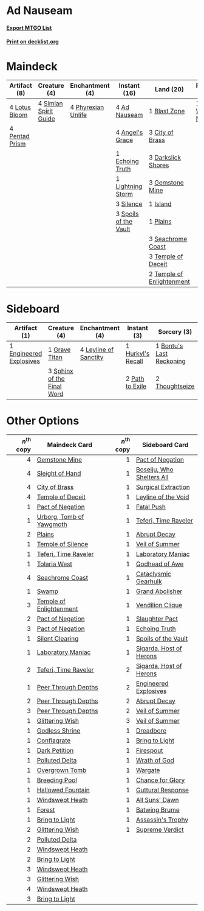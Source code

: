 # Ad Nauseam

#### [Export MTGO List](../collection/Ad%20Nauseam/Ad%20Nauseam.txt)
#### [Print on decklist.org](http://decklist.org/?deckmain=4%09Ad%20Nauseam%0A4%09Angel's%20Grace%0A1%09Blast%20Zone%0A3%09City%20of%20Brass%0A3%09Darkslick%20Shores%0A1%09Echoing%20Truth%0A3%09Gemstone%20Mine%0A1%09Island%0A1%09Jace,%20Wielder%20of%20Mysteries%0A1%09Lightning%20Storm%0A4%09Lotus%20Bloom%0A4%09Pentad%20Prism%0A4%09Phyrexian%20Unlife%0A1%09Plains%0A3%09Seachrome%20Coast%0A4%09Serum%20Visions%0A3%09Silence%0A4%09Simian%20Spirit%20Guide%0A3%09Sleight%20of%20Hand%0A3%09Spoils%20of%20the%20Vault%0A3%09Temple%20of%20Deceit%0A2%09Temple%20of%20Enlightenment&deckside=1%09Bontu's%20Last%20Reckoning%0A1%09Engineered%20Explosives%0A1%09Grave%20Titan%0A1%09Hurkyl's%20Recall%0A4%09Leyline%20of%20Sanctity%0A2%09Path%20to%20Exile%0A3%09Sphinx%20of%20the%20Final%20Word%0A2%09Thoughtseize)
# Maindeck

|                                      Artifact (8)                                      |                                          Creature (4)                                          |                                       Enchantment (4)                                       |                                         Instant (16)                                          |                                             Land (20)                                              |                                           Planeswalker (1)                                            |                                        Sorcery (7)                                        |
|----------------------------------------------------------------------------------------|------------------------------------------------------------------------------------------------|---------------------------------------------------------------------------------------------|-----------------------------------------------------------------------------------------------|----------------------------------------------------------------------------------------------------|-------------------------------------------------------------------------------------------------------|-------------------------------------------------------------------------------------------|
|4 [Lotus Bloom](http://gatherer.wizards.com/Pages/Card/Details.aspx?multiverseid=370562)|4 [Simian Spirit Guide](http://gatherer.wizards.com/Pages/Card/Details.aspx?multiverseid=442137)|4 [Phyrexian Unlife](http://gatherer.wizards.com/Pages/Card/Details.aspx?multiverseid=218058)|4 [Ad Nauseam](http://gatherer.wizards.com/Pages/Card/Details.aspx?multiverseid=174915)        |1 [Blast Zone](http://gatherer.wizards.com/Pages/Card/Details.aspx?multiverseid=461171)             |1 [Jace, Wielder of Mysteries](http://gatherer.wizards.com/Pages/Card/Details.aspx?multiverseid=460981)|4 [Serum Visions](http://gatherer.wizards.com/Pages/Card/Details.aspx?multiverseid=50145)  |
|4 [Pentad Prism](http://gatherer.wizards.com/Pages/Card/Details.aspx?multiverseid=72860)|                                                                                                |                                                                                             |4 [Angel's Grace](http://gatherer.wizards.com/Pages/Card/Details.aspx?multiverseid=370545)     |3 [City of Brass](http://gatherer.wizards.com/Pages/Card/Details.aspx?multiverseid=4178)            |                                                                                                       |3 [Sleight of Hand](http://gatherer.wizards.com/Pages/Card/Details.aspx?multiverseid=25557)|
|                                                                                        |                                                                                                |                                                                                             |1 [Echoing Truth](http://gatherer.wizards.com/Pages/Card/Details.aspx?multiverseid=405212)     |3 [Darkslick Shores](http://gatherer.wizards.com/Pages/Card/Details.aspx?multiverseid=209400)       |                                                                                                       |                                                                                           |
|                                                                                        |                                                                                                |                                                                                             |1 [Lightning Storm](http://gatherer.wizards.com/Pages/Card/Details.aspx?multiverseid=121495)   |3 [Gemstone Mine](http://gatherer.wizards.com/Pages/Card/Details.aspx?multiverseid=109761)          |                                                                                                       |                                                                                           |
|                                                                                        |                                                                                                |                                                                                             |3 [Silence](http://gatherer.wizards.com/Pages/Card/Details.aspx?multiverseid=191083)           |1 [Island](http://gatherer.wizards.com/Pages/Card/Details.aspx?multiverseid=439857)                 |                                                                                                       |                                                                                           |
|                                                                                        |                                                                                                |                                                                                             |3 [Spoils of the Vault](http://gatherer.wizards.com/Pages/Card/Details.aspx?multiverseid=46572)|1 [Plains](http://gatherer.wizards.com/Pages/Card/Details.aspx?multiverseid=439856)                 |                                                                                                       |                                                                                           |
|                                                                                        |                                                                                                |                                                                                             |                                                                                               |3 [Seachrome Coast](http://gatherer.wizards.com/Pages/Card/Details.aspx?multiverseid=209399)        |                                                                                                       |                                                                                           |
|                                                                                        |                                                                                                |                                                                                             |                                                                                               |3 [Temple of Deceit](http://gatherer.wizards.com/Pages/Card/Details.aspx?multiverseid=373734)       |                                                                                                       |                                                                                           |
|                                                                                        |                                                                                                |                                                                                             |                                                                                               |2 [Temple of Enlightenment](http://gatherer.wizards.com/Pages/Card/Details.aspx?multiverseid=378535)|                                                                                                       |                                                                                           |


# Sideboard

|                                          Artifact (1)                                           |                                            Creature (4)                                             |                                        Enchantment (4)                                         |                                        Instant (3)                                         |                                            Sorcery (3)                                            |
|-------------------------------------------------------------------------------------------------|-----------------------------------------------------------------------------------------------------|------------------------------------------------------------------------------------------------|--------------------------------------------------------------------------------------------|---------------------------------------------------------------------------------------------------|
|1 [Engineered Explosives](http://gatherer.wizards.com/Pages/Card/Details.aspx?multiverseid=50139)|1 [Grave Titan](http://gatherer.wizards.com/Pages/Card/Details.aspx?multiverseid=389540)             |4 [Leyline of Sanctity](http://gatherer.wizards.com/Pages/Card/Details.aspx?multiverseid=204993)|1 [Hurkyl's Recall](http://gatherer.wizards.com/Pages/Card/Details.aspx?multiverseid=135260)|1 [Bontu's Last Reckoning](http://gatherer.wizards.com/Pages/Card/Details.aspx?multiverseid=430749)|
|                                                                                                 |3 [Sphinx of the Final Word](http://gatherer.wizards.com/Pages/Card/Details.aspx?multiverseid=407573)|                                                                                                |2 [Path to Exile](http://gatherer.wizards.com/Pages/Card/Details.aspx?multiverseid=220511)  |2 [Thoughtseize](http://gatherer.wizards.com/Pages/Card/Details.aspx?multiverseid=438676)          |


# Other Options

|*n*<sup>th</sup> copy|                                           Maindeck Card                                           |*n*<sup>th</sup> copy|                                          Sideboard Card                                           |
|--------------------:|---------------------------------------------------------------------------------------------------|--------------------:|---------------------------------------------------------------------------------------------------|
|                    4|[Gemstone Mine](http://gatherer.wizards.com/Pages/Card/Details.aspx?multiverseid=109761)           |                    1|[Pact of Negation](http://gatherer.wizards.com/Pages/Card/Details.aspx?multiverseid=442057)        |
|                    4|[Sleight of Hand](http://gatherer.wizards.com/Pages/Card/Details.aspx?multiverseid=25557)          |                    1|[Boseiju, Who Shelters All](http://gatherer.wizards.com/Pages/Card/Details.aspx?multiverseid=75305)|
|                    4|[City of Brass](http://gatherer.wizards.com/Pages/Card/Details.aspx?multiverseid=4178)             |                    1|[Surgical Extraction](http://gatherer.wizards.com/Pages/Card/Details.aspx?multiverseid=397706)     |
|                    4|[Temple of Deceit](http://gatherer.wizards.com/Pages/Card/Details.aspx?multiverseid=373734)        |                    1|[Leyline of the Void](http://gatherer.wizards.com/Pages/Card/Details.aspx?multiverseid=107682)     |
|                    1|[Pact of Negation](http://gatherer.wizards.com/Pages/Card/Details.aspx?multiverseid=442057)        |                    1|[Fatal Push](http://gatherer.wizards.com/Pages/Card/Details.aspx?multiverseid=423724)              |
|                    1|[Urborg, Tomb of Yawgmoth](http://gatherer.wizards.com/Pages/Card/Details.aspx?multiverseid=383425)|                    1|[Teferi, Time Raveler](http://gatherer.wizards.com/Pages/Card/Details.aspx?multiverseid=461148)    |
|                    2|[Plains](http://gatherer.wizards.com/Pages/Card/Details.aspx?multiverseid=439856)                  |                    1|[Abrupt Decay](http://gatherer.wizards.com/Pages/Card/Details.aspx?multiverseid=456061)            |
|                    1|[Temple of Silence](http://gatherer.wizards.com/Pages/Card/Details.aspx?multiverseid=373522)       |                    1|[Veil of Summer](http://gatherer.wizards.com/Pages/Card/Details.aspx?multiverseid=466952)          |
|                    1|[Teferi, Time Raveler](http://gatherer.wizards.com/Pages/Card/Details.aspx?multiverseid=461148)    |                    1|[Laboratory Maniac](http://gatherer.wizards.com/Pages/Card/Details.aspx?multiverseid=230788)       |
|                    1|[Tolaria West](http://gatherer.wizards.com/Pages/Card/Details.aspx?multiverseid=136047)            |                    1|[Godhead of Awe](http://gatherer.wizards.com/Pages/Card/Details.aspx?multiverseid=142019)          |
|                    4|[Seachrome Coast](http://gatherer.wizards.com/Pages/Card/Details.aspx?multiverseid=209399)         |                    1|[Cataclysmic Gearhulk](http://gatherer.wizards.com/Pages/Card/Details.aspx?multiverseid=417582)    |
|                    1|[Swamp](http://gatherer.wizards.com/Pages/Card/Details.aspx?multiverseid=439858)                   |                    1|[Grand Abolisher](http://gatherer.wizards.com/Pages/Card/Details.aspx?multiverseid=389538)         |
|                    3|[Temple of Enlightenment](http://gatherer.wizards.com/Pages/Card/Details.aspx?multiverseid=378535) |                    1|[Vendilion Clique](http://gatherer.wizards.com/Pages/Card/Details.aspx?multiverseid=442065)        |
|                    2|[Pact of Negation](http://gatherer.wizards.com/Pages/Card/Details.aspx?multiverseid=442057)        |                    1|[Slaughter Pact](http://gatherer.wizards.com/Pages/Card/Details.aspx?multiverseid=130704)          |
|                    3|[Pact of Negation](http://gatherer.wizards.com/Pages/Card/Details.aspx?multiverseid=442057)        |                    1|[Echoing Truth](http://gatherer.wizards.com/Pages/Card/Details.aspx?multiverseid=405212)           |
|                    1|[Silent Clearing](http://gatherer.wizards.com/Pages/Card/Details.aspx?multiverseid=464195)         |                    1|[Spoils of the Vault](http://gatherer.wizards.com/Pages/Card/Details.aspx?multiverseid=46572)      |
|                    1|[Laboratory Maniac](http://gatherer.wizards.com/Pages/Card/Details.aspx?multiverseid=230788)       |                    1|[Sigarda, Host of Herons](http://gatherer.wizards.com/Pages/Card/Details.aspx?multiverseid=240033) |
|                    2|[Teferi, Time Raveler](http://gatherer.wizards.com/Pages/Card/Details.aspx?multiverseid=461148)    |                    2|[Sigarda, Host of Herons](http://gatherer.wizards.com/Pages/Card/Details.aspx?multiverseid=240033) |
|                    1|[Peer Through Depths](http://gatherer.wizards.com/Pages/Card/Details.aspx?multiverseid=78690)      |                    2|[Engineered Explosives](http://gatherer.wizards.com/Pages/Card/Details.aspx?multiverseid=50139)    |
|                    2|[Peer Through Depths](http://gatherer.wizards.com/Pages/Card/Details.aspx?multiverseid=78690)      |                    2|[Abrupt Decay](http://gatherer.wizards.com/Pages/Card/Details.aspx?multiverseid=456061)            |
|                    3|[Peer Through Depths](http://gatherer.wizards.com/Pages/Card/Details.aspx?multiverseid=78690)      |                    2|[Veil of Summer](http://gatherer.wizards.com/Pages/Card/Details.aspx?multiverseid=466952)          |
|                    1|[Glittering Wish](http://gatherer.wizards.com/Pages/Card/Details.aspx?multiverseid=136157)         |                    3|[Veil of Summer](http://gatherer.wizards.com/Pages/Card/Details.aspx?multiverseid=466952)          |
|                    1|[Godless Shrine](http://gatherer.wizards.com/Pages/Card/Details.aspx?multiverseid=405099)          |                    1|[Dreadbore](http://gatherer.wizards.com/Pages/Card/Details.aspx?multiverseid=430622)               |
|                    1|[Conflagrate](http://gatherer.wizards.com/Pages/Card/Details.aspx?multiverseid=114909)             |                    1|[Bring to Light](http://gatherer.wizards.com/Pages/Card/Details.aspx?multiverseid=401831)          |
|                    1|[Dark Petition](http://gatherer.wizards.com/Pages/Card/Details.aspx?multiverseid=398525)           |                    1|[Firespout](http://gatherer.wizards.com/Pages/Card/Details.aspx?multiverseid=247407)               |
|                    1|[Polluted Delta](http://gatherer.wizards.com/Pages/Card/Details.aspx?multiverseid=405104)          |                    1|[Wrath of God](http://gatherer.wizards.com/Pages/Card/Details.aspx?multiverseid=129808)            |
|                    1|[Overgrown Tomb](http://gatherer.wizards.com/Pages/Card/Details.aspx?multiverseid=405103)          |                    1|[Wargate](http://gatherer.wizards.com/Pages/Card/Details.aspx?multiverseid=180592)                 |
|                    1|[Breeding Pool](http://gatherer.wizards.com/Pages/Card/Details.aspx?multiverseid=97088)            |                    1|[Chance for Glory](http://gatherer.wizards.com/Pages/Card/Details.aspx?multiverseid=452909)        |
|                    1|[Hallowed Fountain](http://gatherer.wizards.com/Pages/Card/Details.aspx?multiverseid=97071)        |                    1|[Guttural Response](http://gatherer.wizards.com/Pages/Card/Details.aspx?multiverseid=426628)       |
|                    1|[Windswept Heath](http://gatherer.wizards.com/Pages/Card/Details.aspx?multiverseid=405115)         |                    1|[All Suns' Dawn](http://gatherer.wizards.com/Pages/Card/Details.aspx?multiverseid=51221)           |
|                    1|[Forest](http://gatherer.wizards.com/Pages/Card/Details.aspx?multiverseid=439860)                  |                    1|[Batwing Brume](http://gatherer.wizards.com/Pages/Card/Details.aspx?multiverseid=220573)           |
|                    1|[Bring to Light](http://gatherer.wizards.com/Pages/Card/Details.aspx?multiverseid=401831)          |                    1|[Assassin's Trophy](http://gatherer.wizards.com/Pages/Card/Details.aspx?multiverseid=452902)       |
|                    2|[Glittering Wish](http://gatherer.wizards.com/Pages/Card/Details.aspx?multiverseid=136157)         |                    1|[Supreme Verdict](http://gatherer.wizards.com/Pages/Card/Details.aspx?multiverseid=438776)         |
|                    2|[Polluted Delta](http://gatherer.wizards.com/Pages/Card/Details.aspx?multiverseid=405104)          |                     |                                                                                                   |
|                    2|[Windswept Heath](http://gatherer.wizards.com/Pages/Card/Details.aspx?multiverseid=405115)         |                     |                                                                                                   |
|                    2|[Bring to Light](http://gatherer.wizards.com/Pages/Card/Details.aspx?multiverseid=401831)          |                     |                                                                                                   |
|                    3|[Windswept Heath](http://gatherer.wizards.com/Pages/Card/Details.aspx?multiverseid=405115)         |                     |                                                                                                   |
|                    3|[Glittering Wish](http://gatherer.wizards.com/Pages/Card/Details.aspx?multiverseid=136157)         |                     |                                                                                                   |
|                    4|[Windswept Heath](http://gatherer.wizards.com/Pages/Card/Details.aspx?multiverseid=405115)         |                     |                                                                                                   |
|                    3|[Bring to Light](http://gatherer.wizards.com/Pages/Card/Details.aspx?multiverseid=401831)          |                     |                                                                                                   |

